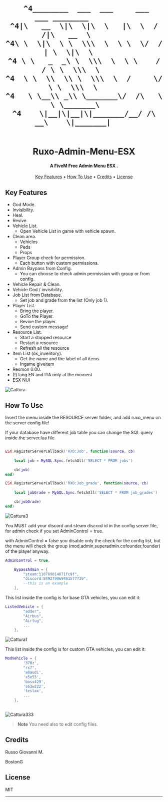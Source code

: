 
<h1 align="center">
  <br>






                                             
     ^4________  ___  ___     ___    ___ ________          
    ^4|\   __  \|\  \|\  \   |\  \  /  /|\   __  \        
    ^4\ \  \|\  \ \  \\\  \  \ \  \/  / | \  \|\  \       
    ^4 \ \   _  _\ \  \\\  \  \ \    / / \ \  \\\  \      
    ^4  \ \  \\  \\ \  \\\  \  /     \/   \ \  \\\  \     
    ^4   \ \__\\ _\\ \_______\/  /\   \    \ \_______\    
    ^4    \|__|\|__|\|_______/__/ /\ __\    \|_______|     

                                   
                                  
                                  
                                  


           
                           
  <br>
  Ruxo-Admin-Menu-ESX
  <br>
</h1>

<h4 align="center">A FiveM Free Admin Menu ESX
.</h4>

<p align="center">
  <a href="#key-features">Key Features</a> •
  <a href="#how-to-use">How To Use</a> •
  <a href="#credits">Credits</a> •
  <a href="#license">License</a>
</p>


## Key Features

* God Mode.
* Invisibility.
* Heal.
* Revive.
* Vehicle List.
  - Open Vehicle List in game with vehicle spawn.
* Clean area.
  - Vehicles
  - Peds
  - Props
* Player Group check for permission.
  - Each button with custom permissions.
* Admin Baypass from Config.
  - You can choose to check admin permission with group or from config.  
* Vehicle Repair & Clean.
* Vehicle God / invisibility.
* Job List from Database.
  - Set job and grade from the list (Only job 1).
* Player List.
  - Bring the player.
  - GoTo the Player.
  - Revive the player.
  - Send custom message!
* Resource List.  
  - Start a stopped resource
  - Restart a resource
  - Refresh all the resource
 * Item List (ox_inventory).  
   - Get the name and the label of all items
   - Ingame giveitem 
* Resmon 0.00.
* (!) lang EN and ITA only at the moment
* ESX NUI


![Cattura](https://user-images.githubusercontent.com/113531412/236582514-a35d84ad-9a04-4cad-98c5-6e564a7fd161.PNG)

## How To Use

Insert the menu inside the RESOURCE server folder, and add ruxo_menu on the server config file!

If your database have different job table you can change the SQL query inside the server.lua file
```lua

ESX.RegisterServerCallback('RXO:Job', function(source, cb)
	
	local job = MySQL.Sync.fetchAll('SELECT * FROM jobs') 

	cb(job)
end)

ESX.RegisterServerCallback('RXO:Job_grade', function(source, cb)
	
	local jobGrade = MySQL.Sync.fetchAll('SELECT * FROM job_grades') 

	cb(jobGrade)
end)

```
![Cattura3](https://user-images.githubusercontent.com/113531412/234995551-f4f82c4d-d07e-4765-bdd6-f144addbfdb3.PNG)

You MUST add your discord and steam discord id in the config server file, for admin check if you set AdminControl = true.

with AdminControl = false you disable only the check for the config list, but the menu will check the group (mod,admin,superadmin.cofounder,founder) of the player anyway.

```lua
AdminControl = true,

	BypassAdmin = {
		"steam:110789014871fc9f", 
		"discord:849279969461577739",
		--this is an example
	},
```

This list inside the config is for base GTA vehicles, you can edit it:

```lua
ListedVehicle = {
		"adder",
		"Airbus",
		"Airtug",
		...	 
    },
```
![Cattura1](https://user-images.githubusercontent.com/113531412/234995542-edbbd444-60cd-4784-addc-eccaf3dfc476.PNG)

This list inside the config is for custom GTA vehicles, you can edit it:

```lua
ModVehicle = {
		'370z',
		"rs7",
		'a8audi',
		'x5e53',
		'boss429',
		's63w222',
		'teslax',
		...
	},
			 
```

![Cattura333](https://user-images.githubusercontent.com/113531412/236582635-146a0cb5-f153-454d-9cdb-646f11b0e7bc.PNG)


> **Note**
> You need also to edit config files.


## Credits

Russo Giovanni M.

BostonG

## License

MIT

---

